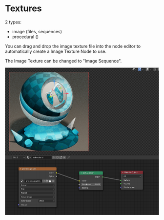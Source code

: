 # Textures

2 types:

* image \(files, sequences\)
* procedural \(\)

You can drag and drop the image texture file into the node editor to automatically create a Image Texture Node to use.

The Image Texture can be changed to "Image Sequence".

![](../../.gitbook/assets/image%20%2865%29.png)

